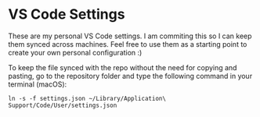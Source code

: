 # VS Code Settings

These are my personal VS Code settings. I am commiting this so I can keep them synced across machines.
Feel free to use them as a starting point to create your own personal configuration :)

To keep the file synced with the repo without the need for copying and pasting, go to the repository folder and type the following command in your terminal (macOS):

```
ln -s -f settings.json ~/Library/Application\ Support/Code/User/settings.json
````